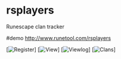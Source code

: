 # rsplayers
Runescape clan tracker

#demo
http://www.runetool.com/rsplayers

[![Register](http://i.imgur.com/3HfChH7.png)]
[![View](http://i.imgur.com/LTOcdIa.png)]
[![Viewlog](http://i.imgur.com/wEw2tLu.png)]
[![Clans](http://i.imgur.com/G2RTvUJ.png)]
